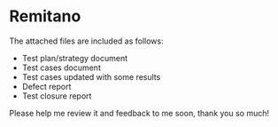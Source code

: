 # Remitano
The attached files are included as follows:
- Test plan/strategy document
- Test cases document
- Test cases updated with some results
- Defect report 
- Test closure report

Please help me review it and feedback to me soon, thank you so much!

